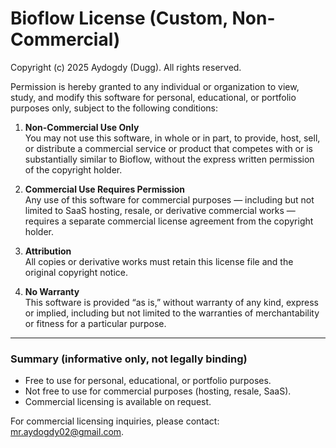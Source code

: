 # Bioflow License (Custom, Non-Commercial)

Copyright (c) 2025 Aydogdy (Dugg). All rights reserved.

Permission is hereby granted to any individual or organization to view, study, and modify this software for personal, educational, or portfolio purposes only, subject to the following conditions:

1. **Non-Commercial Use Only**  
   You may not use this software, in whole or in part, to provide, host, sell, or distribute a commercial service or product that competes with or is substantially similar to Bioflow, without the express written permission of the copyright holder.

2. **Commercial Use Requires Permission**  
   Any use of this software for commercial purposes — including but not limited to SaaS hosting, resale, or derivative commercial works — requires a separate commercial license agreement from the copyright holder.

3. **Attribution**  
   All copies or derivative works must retain this license file and the original copyright notice.

4. **No Warranty**  
   This software is provided “as is,” without warranty of any kind, express or implied, including but not limited to the warranties of merchantability or fitness for a particular purpose.

---

### Summary (informative only, not legally binding)

- Free to use for personal, educational, or portfolio purposes.
- Not free to use for commercial purposes (hosting, resale, SaaS).
- Commercial licensing is available on request.

For commercial licensing inquiries, please contact: mr.aydogdy02@gmail.com.
